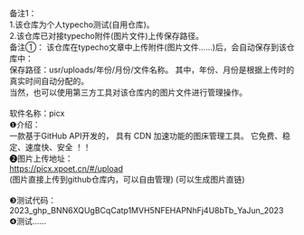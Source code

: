 备注1：
<br>
1.该仓库为个人typecho测试(自用仓库)。
<br>
2.该仓库已对接typecho附件(图片文件)上传保存路径。
<br>
备注①：
该仓库在typecho文章中上传附件(图片文件……)后，会自动保存到该仓库中：
<br>
保存路径：usr/uploads/年份/月份/文件名称。
其中，年份、月份是根据上传时的真实时间自动分配的。
<br>
当然，也可以使用第三方工具对该仓库内的图片文件进行管理操作。
<br>
<br>
软件名称：picx
<br>
 ❶介绍： 
<br>
一款基于GitHub API开发的，
具有 CDN 加速功能的图床管理工具。
它免费、稳定、速度快、安全 ！！
<br>
 ❷图片上传地址：
<br>
https://picx.xpoet.cn/#/upload
<br>
(图片直接上传到github仓库内，可以自由管理)
(可以生成图片直链)
<br>
<br>
 ❸测试代码：
<br>
2023_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_YaJun_2023
<br>
 ❹测试……
<br>